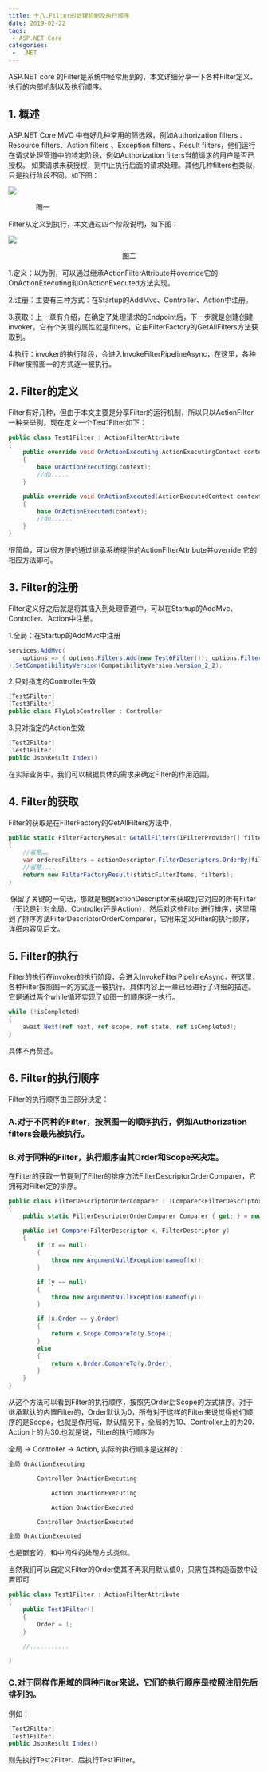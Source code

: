 ```yaml
---
title: 十八.Filter的处理机制及执行顺序
date: 2019-02-22
tags:
 - ASP.NET Core
categories:
 -  .NET
---
```


ASP.NET core 的Filter是系统中经常用到的，本文详细分享一下各种Filter定义、执行的内部机制以及执行顺序。

## 1.  概述

ASP.NET Core MVC 中有好几种常用的筛选器，例如Authorization filters 、Resource filters、Action filters 、Exception filters 、Result filters，他们运行在请求处理管道中的特定阶段，例如Authorization filters当前请求的用户是否已授权。 如果请求未获授权，则中止执行后面的请求处理。其他几种filters也类似，只是执行阶段不同。如下图：

![](/blogimages/ASPNETCore2_18/548134-20190221145436194-728574185.png)

              图一

Filter从定义到执行，本文通过四个阶段说明，如下图：

![](/blogimages/ASPNETCore2_18/548134-20190221145529198-1238098448.png)

                                                          图二

1.定义：以为例，可以通过继承ActionFilterAttribute并override它的OnActionExecuting和OnActionExecuted方法实现。

2.注册：主要有三种方式：在Startup的AddMvc、Controller、Action中注册。

3.获取：上一章有介绍，在确定了处理请求的Endpoint后，下一步就是创建创建invoker，它有个关键的属性就是filters，它由FilterFactory的GetAllFilters方法获取到。

4.执行：invoker的执行阶段，会进入InvokeFilterPipelineAsync，在这里，各种Filter按照图一的方式逐一被执行。

## 2. Filter的定义

Filter有好几种，但由于本文主要是分享Filter的运行机制，所以只以ActionFilter一种来举例，现在定义一个Test1Filter如下：

```csharp
public class Test1Filter : ActionFilterAttribute
{
    public override void OnActionExecuting(ActionExecutingContext context)
    {
        base.OnActionExecuting(context);
        //do.....
    }

    public override void OnActionExecuted(ActionExecutedContext context)
    {
        base.OnActionExecuted(context);
        //do......
    }
}
```

很简单，可以很方便的通过继承系统提供的ActionFilterAttribute并override 它的相应方法即可。

## 3. Filter的注册

Filter定义好之后就是将其插入到处理管道中，可以在Startup的AddMvc、Controller、Action中注册。

1.全局：在Startup的AddMvc中注册

```csharp
services.AddMvc(
    options => { options.Filters.Add(new Test6Filter()); options.Filters.Add(new Test4Filter()); }
).SetCompatibilityVersion(CompatibilityVersion.Version_2_2);
```

2.只对指定的Controller生效

```csharp
[Test5Filter]
[Test3Filter]
public class FlyLoloController : Controller
```

3.只对指定的Action生效

```csharp
[Test2Filter]
[Test1Filter]
public JsonResult Index()
```

在实际业务中，我们可以根据具体的需求来确定Filter的作用范围。

## 4. Filter的获取

Filter的获取是在FilterFactory的GetAllFilters方法中，

```csharp
public static FilterFactoryResult GetAllFilters(IFilterProvider[] filterProviders,            ActionContext actionContext)
{
    //省略……
    var orderedFilters = actionDescriptor.FilterDescriptors.OrderBy(filter => filter,FilterDescriptorOrderComparer.Comparer).ToList();
    //省略....
    return new FilterFactoryResult(staticFilterItems, filters);
}
```

 保留了关键的一句话，那就是根据actionDescriptor来获取到它对应的所有Filter（无论是针对全局、Controller还是Action），然后对这些Filter进行排序，这里用到了排序方法FilterDescriptorOrderComparer，它用来定义Filter的执行顺序，详细内容见后文。

## 5. Filter的执行

Filter的执行在invoker的执行阶段，会进入InvokeFilterPipelineAsync，在这里，各种Filter按照图一的方式逐一被执行。具体内容上一章已经进行了详细的描述。它是通过两个while循环实现了如图一的顺序逐一执行。

```csharp
while (!isCompleted)
{
    await Next(ref next, ref scope, ref state, ref isCompleted);
}
```

具体不再赘述。

## 6. Filter的执行顺序

Filter的执行顺序由三部分决定：

### A.对于不同种的Filter，按照图一的顺序执行，例如Authorization filters会最先被执行。

### B.对于同种的Filter，执行顺序由其Order和Scope来决定。

在Filter的获取一节提到了Filter的排序方法FilterDescriptorOrderComparer，它拥有对Filter定的排序。

```csharp
public class FilterDescriptorOrderComparer : IComparer<FilterDescriptor>
{
    public static FilterDescriptorOrderComparer Comparer { get; } = new FilterDescriptorOrderComparer();

    public int Compare(FilterDescriptor x, FilterDescriptor y)
    {
        if (x == null)
        {
            throw new ArgumentNullException(nameof(x));
        }

        if (y == null)
        {
            throw new ArgumentNullException(nameof(y));
        }

        if (x.Order == y.Order)
        {
            return x.Scope.CompareTo(y.Scope);
        }
        else
        {
            return x.Order.CompareTo(y.Order);
        }
    }
}
```

从这个方法可以看到Filter的执行顺序，按照先Order后Scope的方式排序。对于继承默认的内置Filter的，Order默认为0，所有对于这样的Filter来说觉得他们顺序的是Scope，也就是作用域，默认情况下，全局的为10、Controller上的为20、Action上的为30.也就是说，Filter的执行顺序为

全局 -> Controller -> Action, 实际的执行顺序是这样的：

```csharp
全局 OnActionExecuting

        Controller OnActionExecuting

            Action OnActionExecuting

            Action OnActionExecuted

        Controller OnActionExecuted

全局 OnActionExecuted
```

也是嵌套的，和中间件的处理方式类似。

当然我们可以自定义Filter的Order使其不再采用默认值0，只需在其构造函数中设置即可

```csharp
public class Test1Filter : ActionFilterAttribute
{
    public Test1Filter()
    {
        Order = 1;
    }

    //...........

}
```

### C.对于同样作用域的同种Filter来说，它们的执行顺序是按照注册先后排列的。

例如：

```csharp
[Test2Filter]
[Test1Filter]
public JsonResult Index()
```

则先执行Test2Filter、后执行Test1Filter。